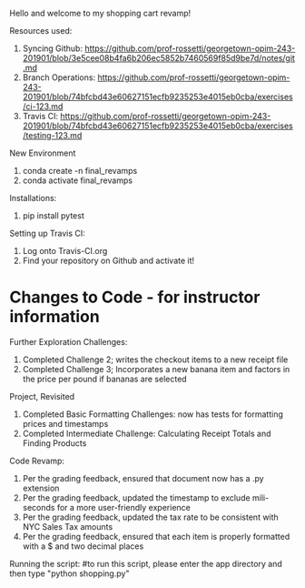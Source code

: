 Hello and welcome to my shopping cart revamp!


Resources used: 
1. Syncing Github: https://github.com/prof-rossetti/georgetown-opim-243-201901/blob/3e5cee08b4fa6b206ec5852b7460569f85d9be7d/notes/git.md
2. Branch Operations: https://github.com/prof-rossetti/georgetown-opim-243-201901/blob/74bfcbd43e60627151ecfb9235253e4015eb0cba/exercises/ci-123.md
3. Travis CI: https://github.com/prof-rossetti/georgetown-opim-243-201901/blob/74bfcbd43e60627151ecfb9235253e4015eb0cba/exercises/testing-123.md

New Environment
1. conda create -n final_revamps
2. conda activate final_revamps


Installations: 
1. pip install pytest

Setting up Travis CI:
1. Log onto Travis-CI.org
2. Find your repository on Github and activate it!

# Changes to Code - for instructor information
Further Exploration Challenges:
1.  Completed Challenge 2; writes the checkout items to a new receipt file
2.  Completed Challenge 3; Incorporates a new banana item and factors in the price per pound if bananas are selected

Project, Revisited
1.  Completed Basic Formatting Challenges: now has tests for formatting prices and timestamps
2. Completed Intermediate Challenge: Calculating Receipt Totals and Finding Products

Code Revamp:
1.  Per the grading feedback, ensured that document now has a .py extension
2.  Per the grading feedback, updated the timestamp to exclude mili-seconds for a more user-friendly experience
3.  Per the grading feedback, updated the tax rate to be consistent with NYC Sales Tax amounts
4.  Per the grading feedback, ensured that each item is properly formatted with a $ and two decimal places

Running the script:
#to run this script, please enter the app directory and then type "python shopping.py"
